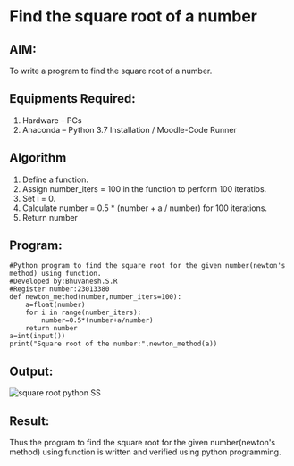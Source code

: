 # Find the square root of a number

## AIM:
To write a program to find the square root of a number.

## Equipments Required:
1. Hardware – PCs
2. Anaconda – Python 3.7 Installation / Moodle-Code Runner

## Algorithm
1. Define a function.
2. Assign number_iters = 100 in the function to perform 100 iteratios.
3. Set i = 0.
4. Calculate  number = 0.5 * (number + a / number) for 100 iterations.
5. Return number

## Program:
```
#Python program to find the square root for the given number(newton's method) using function.
#Developed by:Bhuvanesh.S.R
#Register number:23013380
def newton_method(number,number_iters=100):
    a=float(number)
    for i in range(number_iters):
        number=0.5*(number+a/number)
    return number
a=int(input())
print("Square root of the number:",newton_method(a))

```

## Output:
![square root python SS](https://github.com/Bhuvanesh-Suresh/Square-root-of-a-number/assets/145742661/4965db2e-6f31-4939-8ed1-538f7d2e52bf)



## Result:
Thus the program to find the square root for the given number(newton's method) using function is written and verified using python programming.

